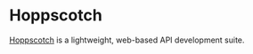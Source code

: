 # Hoppscotch

[Hoppscotch](https://hoppscotch.io) is a lightweight, web-based API development suite.
